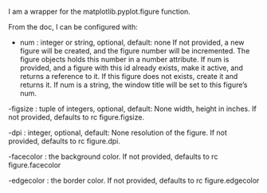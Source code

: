 I am a wrapper for the matplotlib.pyplot.figure function.

From the doc, I can be configured with:
- num : integer or string, optional, default: none If not provided, a new figure will be created, and the figure number will be incremented. The figure objects holds this number in a number attribute. If num is provided, and a figure with this id already exists, make it active, and returns a reference to it. If this figure does not exists, create it and returns it. If num is a string, the window title will be set to this figure’s num.

-figsize : tuple of integers, optional, default: None width, height in inches. If not provided, defaults to rc figure.figsize.

-dpi : integer, optional, default: None resolution of the figure. If not provided, defaults to rc figure.dpi.

-facecolor : the background color. If not provided, defaults to rc figure.facecolor

-edgecolor : the border color. If not provided, defaults to rc figure.edgecolor